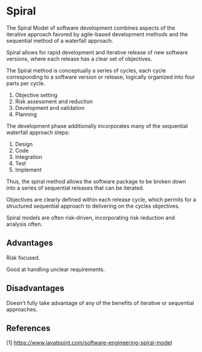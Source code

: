 # Spiral

The Spiral Model of software development combines aspects of the iterative approach favored by agile-based development methods and the sequential method of a waterfall approach.

Spiral allows for rapid development and iterative release of new software versions, where each release has a clear set of objectives.

The Spiral method is conceptually a series of cycles, each cycle corresponding to a software version or release, logically organized into four parts per cycle.

1. Objective setting
1. Risk assessment and reduction
1. Development and validation
1. Planning

The development phase additionally incorporates many of the sequential waterfall approach steps:
1. Design
1. Code
1. Integration
1. Test
1. Implement

Thus, the spiral method allows the software package to be broken down into a series of sequential releases that can be iterated.

Objectives are clearly defined within each release cycle, which permits for a structured sequential approach to delivering on the cycles objectives.

Spiral models are often risk-driven, incorporating risk reduction and analysis often.

## Advantages

Risk focused.

Good at handling unclear requirements.

## Disadvantages

Doesn't fully take advantage of any of the benefits of iterative or sequential approaches.

## References

[1] https://www.javatpoint.com/software-engineering-spiral-model